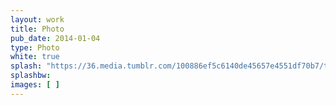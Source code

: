 ```yaml
---
layout: work
title: Photo
pub_date: 2014-01-04
type: Photo
white: true
splash: "https://36.media.tumblr.com/100886ef5c6140de45657e4551df70b7/tumblr_npo1a1gXmW1snf70wo1_1280.jpg"
splashbw:
images: [ ]
---
```

